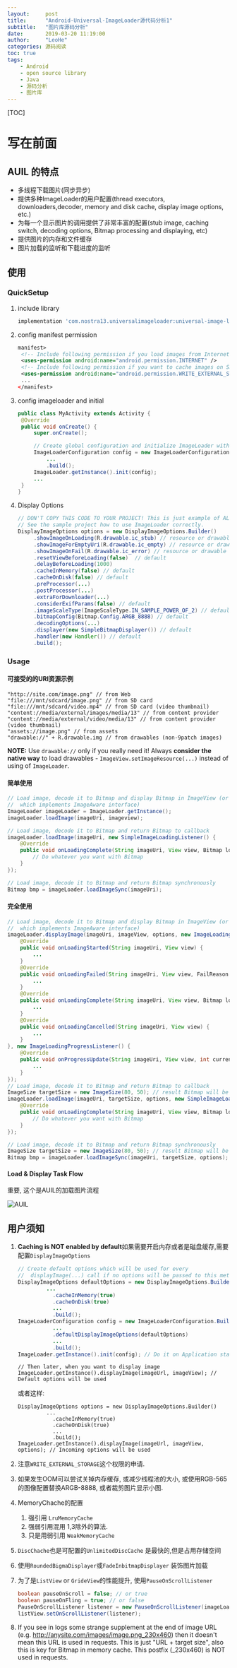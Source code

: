```yaml
---
layout:     post
title:      "Android-Universal-ImageLoader源代码分析1"
subtitle:   "图片库源码分析"
date:       2019-03-20 11:19:00
author:     "LeoHe"
categories: 源码阅读
toc: true
tags:
    - Android
    - open source library
    - Java
    - 源码分析	
    - 图片库
---
```




[TOC]

# 写在前面

## AUIL 的特点

- 多线程下载图片(同步异步)
- 提供多种ImageLoader的用户配置(thread executors, downloaders,decoder, memory and disk cache, display image options, etc.)
- 为每一个显示图片的调用提供了非常丰富的配置(stub image, caching switch, decoding options, Bitmap processing and displaying, etc)
- 提供图片的内存和文件缓存
- 图片加载的监听和下载进度的监听



## 使用

### QuickSetup

1. include library

   ```groovy
   implementation 'com.nostra13.universalimageloader:universal-image-loader:1.9.5'
   ```

2. config manifest permission

   ```xml
   manifest>
   	<!-- Include following permission if you load images from Internet -->
   	<uses-permission android:name="android.permission.INTERNET" />
   	<!-- Include following permission if you want to cache images on SD card -->
   	<uses-permission android:name="android.permission.WRITE_EXTERNAL_STORAGE" />
   	...
   </manifest>
   ```

3. config imageloader and initial 

   ```java
   public class MyActivity extends Activity {
   	@Override
   	public void onCreate() {
   		super.onCreate();
   
   		// Create global configuration and initialize ImageLoader with this config
   		ImageLoaderConfiguration config = new ImageLoaderConfiguration.Builder(this)
   			...
   			.build();
   		ImageLoader.getInstance().init(config);
   		...
   	}
   }
   ```

   

4. Display Options

   ```java
   // DON'T COPY THIS CODE TO YOUR PROJECT! This is just example of ALL options using.
   // See the sample project how to use ImageLoader correctly.
   DisplayImageOptions options = new DisplayImageOptions.Builder()
   		.showImageOnLoading(R.drawable.ic_stub) // resource or drawable
   		.showImageForEmptyUri(R.drawable.ic_empty) // resource or drawable
   		.showImageOnFail(R.drawable.ic_error) // resource or drawable
   		.resetViewBeforeLoading(false)  // default
   		.delayBeforeLoading(1000)
   		.cacheInMemory(false) // default
   		.cacheOnDisk(false) // default
   		.preProcessor(...)
   		.postProcessor(...)
   		.extraForDownloader(...)
   		.considerExifParams(false) // default
   		.imageScaleType(ImageScaleType.IN_SAMPLE_POWER_OF_2) // default
   		.bitmapConfig(Bitmap.Config.ARGB_8888) // default
   		.decodingOptions(...)
   		.displayer(new SimpleBitmapDisplayer()) // default
   		.handler(new Handler()) // default
   		.build();
   ```

   

### Usage

#### 可接受的的URI资源示例

```
"http://site.com/image.png" // from Web
"file:///mnt/sdcard/image.png" // from SD card
"file:///mnt/sdcard/video.mp4" // from SD card (video thumbnail)
"content://media/external/images/media/13" // from content provider
"content://media/external/video/media/13" // from content provider (video thumbnail)
"assets://image.png" // from assets
"drawable://" + R.drawable.img // from drawables (non-9patch images)
```

**NOTE:** Use `drawable://` only if you really need it! Always **consider the native way** to load drawables - `ImageView.setImageResource(...)` instead of using of `ImageLoader`.



#### 简单使用

```java
// Load image, decode it to Bitmap and display Bitmap in ImageView (or any other view 
//	which implements ImageAware interface)
ImageLoader imageLoader = ImageLoader.getInstance();
imageLoader.loadImage(imageUri, imageview);
```



```java
// Load image, decode it to Bitmap and return Bitmap to callback
imageLoader.loadImage(imageUri, new SimpleImageLoadingListener() {
	@Override
	public void onLoadingComplete(String imageUri, View view, Bitmap loadedImage) {
		// Do whatever you want with Bitmap
	}
});
```



```java
// Load image, decode it to Bitmap and return Bitmap synchronously
Bitmap bmp = imageLoader.loadImageSync(imageUri);
```

#### 完全使用

```java
// Load image, decode it to Bitmap and display Bitmap in ImageView (or any other view 
//	which implements ImageAware interface)
imageLoader.displayImage(imageUri, imageView, options, new ImageLoadingListener() {
	@Override
	public void onLoadingStarted(String imageUri, View view) {
		...
	}
	@Override
	public void onLoadingFailed(String imageUri, View view, FailReason failReason) {
		...
	}
	@Override
	public void onLoadingComplete(String imageUri, View view, Bitmap loadedImage) {
		...
	}
	@Override
	public void onLoadingCancelled(String imageUri, View view) {
		...
	}
}, new ImageLoadingProgressListener() {
	@Override
	public void onProgressUpdate(String imageUri, View view, int current, int total) {
		...
	}
});
// Load image, decode it to Bitmap and return Bitmap to callback
ImageSize targetSize = new ImageSize(80, 50); // result Bitmap will be fit to this size
imageLoader.loadImage(imageUri, targetSize, options, new SimpleImageLoadingListener() {
	@Override
	public void onLoadingComplete(String imageUri, View view, Bitmap loadedImage) {
		// Do whatever you want with Bitmap
	}
});
```

```java
// Load image, decode it to Bitmap and return Bitmap synchronously
ImageSize targetSize = new ImageSize(80, 50); // result Bitmap will be fit to this size
Bitmap bmp = imageLoader.loadImageSync(imageUri, targetSize, options);
```

#### Load & Display Task Flow

重要, 这个是AUIL的加载图片流程

![AUIL](https://github.com/nostra13/Android-Universal-Image-Loader/raw/master/wiki/UIL_Flow.png)



## 用户须知



1. **Caching is NOT enabled by default**如果需要开启内存或者是磁盘缓存,需要配置`DisplayImageOptions`

   ```java
   // Create default options which will be used for every 
   //  displayImage(...) call if no options will be passed to this method
   DisplayImageOptions defaultOptions = new DisplayImageOptions.Builder()
      		...
              .cacheInMemory(true)
              .cacheOnDisk(true)
              ...
              .build();
   ImageLoaderConfiguration config = new ImageLoaderConfiguration.Builder(getApplicationContext())
              ...
              .defaultDisplayImageOptions(defaultOptions)
              ...
              .build();
   ImageLoader.getInstance().init(config); // Do it on Application start
   ```

   ```
   // Then later, when you want to display image
   ImageLoader.getInstance().displayImage(imageUrl, imageView); // Default options will be used
   ```

   或者这样:

   ```
   DisplayImageOptions options = new DisplayImageOptions.Builder()
      		...
              .cacheInMemory(true)
              .cacheOnDisk(true)
              ...
              .build();
   ImageLoader.getInstance().displayImage(imageUrl, imageView, options); // Incoming options will be used
   ```

2. 注意`WRITE_EXTERNAL_STORAGE`这个权限的申请.
3. 如果发生OOM可以尝试关掉内存缓存, 或减少线程池的大小, 或使用RGB-565的图像配置替换ARGB-8888, 或者裁剪图片显示小图.
4. MemoryChache的配置
   1. 强引用 `LruMemoryCache`
   2. 强弱引用混用 1,3除外的算法.
   3. 只是用弱引用 `WeakMemoryCache`

5. `DiscChache`也是可配置的`UnlimitedDiscCache` 是最快的,但是占用存储空间

6. 使用`RoundedBigmaDisplayer`或`FadeInbitmapDisplayer` 装饰图片加载

7. 为了是`ListView` or `GrideView`的性能提升, 使用`PauseOnScrollListener`

   ```java
   boolean pauseOnScroll = false; // or true
   boolean pauseOnFling = true; // or false
   PauseOnScrollListener listener = new PauseOnScrollListener(imageLoader, pauseOnScroll, pauseOnFling);
   listView.setOnScrollListener(listener);
   ```

8. If you see in logs some strange supplement at the end of image URL (e.g. http://anysite.com/images/image.png_230x460) then it doesn't mean this URL is used in requests. This is just "URL + target size", also this is key for Bitmap in memory cache. This postfix (_230x460) is NOT used in requests.

   

